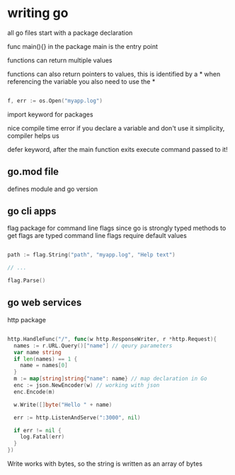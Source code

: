 # writing go

all go files start with a package declaration

func main(){} in the package main is the entry point

functions can return multiple values

functions can also return pointers to values, this is identified by a *
when referencing the variable you also need to use the *

```go

f, err := os.Open("myapp.log")
```

import keyword for packages

nice compile time error if you declare a variable and don't use it
  simplicity, compiler helps us

defer keyword, after the main function exits execute command passed to it!


## go.mod file

defines module and go version

## go cli apps

flag package for command line flags
since go is strongly typed methods to get flags are typed
command line flags require default values

```go

path := flag.String("path", "myapp.log", "Help text")

// ...

flag.Parse()

```

## go web services

http package

```go

http.HandleFunc("/", func(w http.ResponseWriter, r *http.Request){
  names := r.URL.Query()["name"] // qeury parameters
  var name string
  if len(names) == 1 {
    name = names[0]
  }
  m := map[string]string{"name": name} // map declaration in Go
  enc := json.NewEncoder(w) // working with json
  enc.Encode(m)

  w.Write([]byte("Hello " + name)

  err := http.ListenAndServe(":3000", nil)

  if err != nil {
    log.Fatal(err)
  }
})

```

Write works with bytes, so the string is written as an array of bytes
